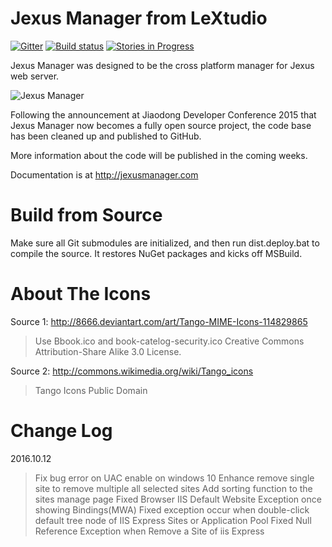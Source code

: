 Jexus Manager from LeXtudio
===========================

[![Gitter](https://img.shields.io/gitter/room/jexuswebserver/JexusManager.svg?style=flat-square)](https://gitter.im/jexuswebserver/JexusManager?utm_source=badge&utm_medium=badge&utm_campaign=pr-badge)
[![Build status](https://img.shields.io/appveyor/ci/lextm/JexusManager/master.svg?label=appveyor&style=flat-square)](https://ci.appveyor.com/project/lextm/JexusManager)
[![Stories in Progress](https://img.shields.io/waffle/label/jexuswebserver/JexusManager/in%20progress.svg?style=flat-square)](http://waffle.io/jexuswebserver/JexusManager)

Jexus Manager was designed to be the cross platform manager for Jexus web server.

![Jexus Manager](http://i.stack.imgur.com/IeWe3.png)

Following the announcement at Jiaodong Developer Conference 2015 that Jexus Manager now becomes a fully open source project,
the code base has been cleaned up and published to GitHub.

More information about the code will be published in the coming weeks.

Documentation is at http://jexusmanager.com

Build from Source
=================
Make sure all Git submodules are initialized, and then run dist.deploy.bat to compile the source. It restores NuGet packages and kicks off MSBuild.

About The Icons
===============

Source 1: http://8666.deviantart.com/art/Tango-MIME-Icons-114829865
> Use Bbook.ico and book-catelog-security.ico
> Creative Commons Attribution-Share Alike 3.0 License.

Source 2: http://commons.wikimedia.org/wiki/Tango_icons
> Tango Icons
> Public Domain


Change Log
================
2016.10.12
>Fix bug error on UAC enable on windows 10
>Enhance remove single site to remove multiple all selected sites
>Add sorting function to the sites manage page
>Fixed Browser IIS Default Website Exception once showing Bindings(MWA)
>Fixed exception occur when double-click default tree node of IIS Express Sites or Application Pool
>Fixed Null Reference Exception when Remove a Site of iis Express